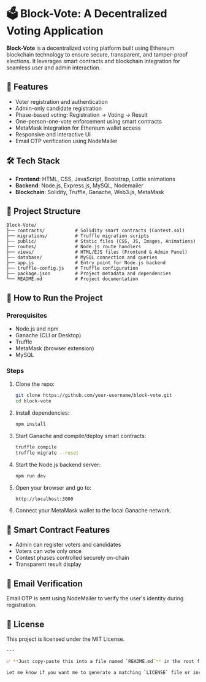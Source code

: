 # 🗳️ Block-Vote: A Decentralized Voting Application

**Block-Vote** is a decentralized voting platform built using Ethereum blockchain technology to ensure secure, transparent, and tamper-proof elections. It leverages smart contracts and blockchain integration for seamless user and admin interaction.

## 🚀 Features

- Voter registration and authentication
- Admin-only candidate registration
- Phase-based voting: Registration → Voting → Result
- One-person-one-vote enforcement using smart contracts
- MetaMask integration for Ethereum wallet access
- Responsive and interactive UI
- Email OTP verification using NodeMailer

## 🛠️ Tech Stack

- **Frontend**: HTML, CSS, JavaScript, Bootstrap, Lottie animations
- **Backend**: Node.js, Express.js, MySQL, Nodemailer
- **Blockchain**: Solidity, Truffle, Ganache, Web3.js, MetaMask

## 📁 Project Structure

```
Block-Vote/
├── contracts/           # Solidity smart contracts (Contest.sol)
├── migrations/          # Truffle migration scripts
├── public/              # Static files (CSS, JS, Images, Animations)
├── routes/              # Node.js route handlers
├── views/               # HTML/EJS files (Frontend & Admin Panel)
├── database/            # MySQL connection and queries
├── app.js               # Entry point for Node.js backend
├── truffle-config.js    # Truffle configuration
├── package.json         # Project metadata and dependencies
└── README.md            # Project documentation
```


## 🧪 How to Run the Project

### Prerequisites

- Node.js and npm
- Ganache (CLI or Desktop)
- Truffle
- MetaMask (browser extension)
- MySQL

### Steps

1. Clone the repo:

   ```bash
   git clone https://github.com/your-username/block-vote.git
   cd block-vote
2. Install dependencies:

   ```bash
   npm install

3. Start Ganache and compile/deploy smart contracts:

   ```bash
   truffle compile
   truffle migrate --reset


4. Start the Node.js backend server:
   ```bash
   npm run dev

5. Open your browser and go to:
   ```bash
   http://localhost:3000

6. Connect your MetaMask wallet to the local Ganache network.

## 🔐 Smart Contract Features
- Admin can register voters and candidates
- Voters can vote only once
- Contest phases controlled securely on-chain
- Transparent result display

## 📧 Email Verification
Email OTP is sent using NodeMailer to verify the user's identity during registration.

## 📄 License
This project is licensed under the MIT License.

```bash
---

✅ **Just copy-paste this into a file named `README.md`** in the root folder of your GitHub project.

Let me know if you want me to generate a matching `LICENSE` file or include real 
